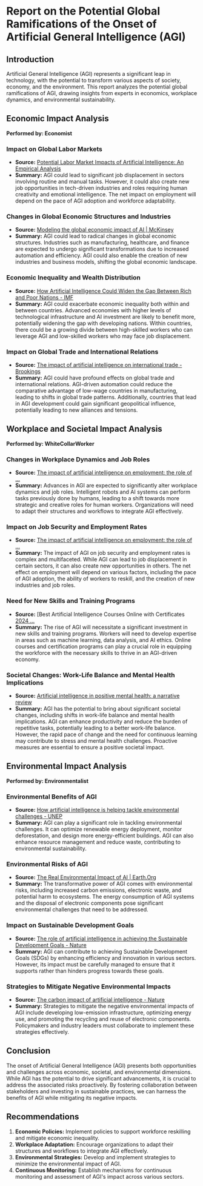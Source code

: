 # Report on the Potential Global Ramifications of the Onset of Artificial General Intelligence (AGI)

## Introduction
Artificial General Intelligence (AGI) represents a significant leap in technology, with the potential to transform various aspects of society, economy, and the environment. This report analyzes the potential global ramifications of AGI, drawing insights from experts in economics, workplace dynamics, and environmental sustainability.

## Economic Impact Analysis
**Performed by: Economist**

### Impact on Global Labor Markets
- **Source:** [Potential Labor Market Impacts of Artificial Intelligence: An Empirical Analysis](https://www.whitehouse.gov/cea/written-materials/2024/07/10/potential-labor-market-impacts-of-artificial-intelligence-an-empirical-analysis/)
- **Summary:** AGI could lead to significant job displacement in sectors involving routine and manual tasks. However, it could also create new job opportunities in tech-driven industries and roles requiring human creativity and emotional intelligence. The net impact on employment will depend on the pace of AGI adoption and workforce adaptability.

### Changes in Global Economic Structures and Industries
- **Source:** [Modeling the global economic impact of AI | McKinsey](https://www.mckinsey.com/featured-insights/artificial-intelligence/notes-from-the-AI-frontier-modeling-the-impact-of-ai-on-the-world-economy)
- **Summary:** AGI could lead to radical changes in global economic structures. Industries such as manufacturing, healthcare, and finance are expected to undergo significant transformations due to increased automation and efficiency. AGI could also enable the creation of new industries and business models, shifting the global economic landscape.

### Economic Inequality and Wealth Distribution
- **Source:** [How Artificial Intelligence Could Widen the Gap Between Rich and Poor Nations - IMF](https://www.imf.org/en/Blogs/Articles/2020/12/02/blog-how-artificial-intelligence-could-widen-the-gap-between-rich-and-poor-nations)
- **Summary:** AGI could exacerbate economic inequality both within and between countries. Advanced economies with higher levels of technological infrastructure and AI investment are likely to benefit more, potentially widening the gap with developing nations. Within countries, there could be a growing divide between high-skilled workers who can leverage AGI and low-skilled workers who may face job displacement.

### Impact on Global Trade and International Relations
- **Source:** [The impact of artificial intelligence on international trade - Brookings](https://www.brookings.edu/articles/the-impact-of-artificial-intelligence-on-international-trade/)
- **Summary:** AGI could have profound effects on global trade and international relations. AGI-driven automation could reduce the comparative advantage of low-wage countries in manufacturing, leading to shifts in global trade patterns. Additionally, countries that lead in AGI development could gain significant geopolitical influence, potentially leading to new alliances and tensions.

## Workplace and Societal Impact Analysis
**Performed by: WhiteCollarWorker**

### Changes in Workplace Dynamics and Job Roles
- **Source:** [The impact of artificial intelligence on employment: the role of ...](https://www.nature.com/articles/s41599-024-02647-9)
- **Summary:** Advances in AGI are expected to significantly alter workplace dynamics and job roles. Intelligent robots and AI systems can perform tasks previously done by humans, leading to a shift towards more strategic and creative roles for human workers. Organizations will need to adapt their structures and workflows to integrate AGI effectively.

### Impact on Job Security and Employment Rates
- **Source:** [The impact of artificial intelligence on employment: the role of ...](https://www.nature.com/articles/s41599-024-02647-9)
- **Summary:** The impact of AGI on job security and employment rates is complex and multifaceted. While AGI can lead to job displacement in certain sectors, it can also create new opportunities in others. The net effect on employment will depend on various factors, including the pace of AGI adoption, the ability of workers to reskill, and the creation of new industries and job roles.

### Need for New Skills and Training Programs
- **Source:** [Best Artificial Intelligence Courses Online with Certificates [2024 ...](https://www.coursera.org/courses?query=artificial+intelligence)
- **Summary:** The rise of AGI will necessitate a significant investment in new skills and training programs. Workers will need to develop expertise in areas such as machine learning, data analysis, and AI ethics. Online courses and certification programs can play a crucial role in equipping the workforce with the necessary skills to thrive in an AGI-driven economy.

### Societal Changes: Work-Life Balance and Mental Health Implications
- **Source:** [Artificial intelligence in positive mental health: a narrative review](https://www.ncbi.nlm.nih.gov/pmc/articles/PMC10982476/)
- **Summary:** AGI has the potential to bring about significant societal changes, including shifts in work-life balance and mental health implications. AGI can enhance productivity and reduce the burden of repetitive tasks, potentially leading to a better work-life balance. However, the rapid pace of change and the need for continuous learning may contribute to stress and mental health challenges. Proactive measures are essential to ensure a positive societal impact.

## Environmental Impact Analysis
**Performed by: Environmentalist**

### Environmental Benefits of AGI
- **Source:** [How artificial intelligence is helping tackle environmental challenges - UNEP](https://www.unep.org/news-and-stories/story/how-artificial-intelligence-helping-tackle-environmental-challenges)
- **Summary:** AGI can play a significant role in tackling environmental challenges. It can optimize renewable energy deployment, monitor deforestation, and design more energy-efficient buildings. AGI can also enhance resource management and reduce waste, contributing to environmental sustainability.

### Environmental Risks of AGI
- **Source:** [The Real Environmental Impact of AI | Earth.Org](https://earth.org/the-green-dilemma-can-ai-fulfil-its-potential-without-harming-the-environment/)
- **Summary:** The transformative power of AGI comes with environmental risks, including increased carbon emissions, electronic waste, and potential harm to ecosystems. The energy consumption of AGI systems and the disposal of electronic components pose significant environmental challenges that need to be addressed.

### Impact on Sustainable Development Goals
- **Source:** [The role of artificial intelligence in achieving the Sustainable Development Goals - Nature](https://www.nature.com/articles/s41467-019-14108-y)
- **Summary:** AGI can contribute to achieving Sustainable Development Goals (SDGs) by enhancing efficiency and innovation in various sectors. However, its impact must be carefully managed to ensure that it supports rather than hinders progress towards these goals.

### Strategies to Mitigate Negative Environmental Impacts
- **Source:** [The carbon impact of artificial intelligence - Nature](https://www.nature.com/articles/s42256-020-0219-9)
- **Summary:** Strategies to mitigate the negative environmental impacts of AGI include developing low-emission infrastructure, optimizing energy use, and promoting the recycling and reuse of electronic components. Policymakers and industry leaders must collaborate to implement these strategies effectively.

## Conclusion
The onset of Artificial General Intelligence (AGI) presents both opportunities and challenges across economic, societal, and environmental dimensions. While AGI has the potential to drive significant advancements, it is crucial to address the associated risks proactively. By fostering collaboration between stakeholders and investing in sustainable practices, we can harness the benefits of AGI while mitigating its negative impacts.

## Recommendations
1. **Economic Policies:** Implement policies to support workforce reskilling and mitigate economic inequality.
2. **Workplace Adaptation:** Encourage organizations to adapt their structures and workflows to integrate AGI effectively.
3. **Environmental Strategies:** Develop and implement strategies to minimize the environmental impact of AGI.
4. **Continuous Monitoring:** Establish mechanisms for continuous monitoring and assessment of AGI's impact across various sectors.
